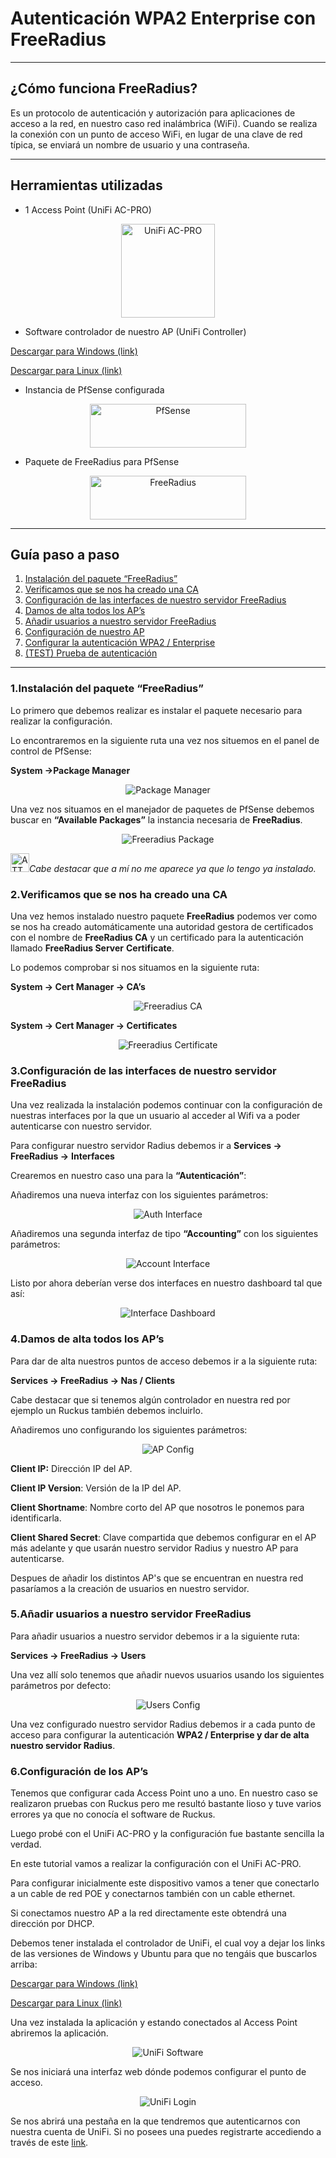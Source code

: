 # Autenticación WPA2 Enterprise con FreeRadius

---

## ¿Cómo funciona FreeRadius?

Es un protocolo de autenticación y autorización para aplicaciones de acceso a la red, en nuestro caso red inalámbrica (WiFi). Cuando se realiza la conexión con un punto de acceso WiFi, en lugar de una clave de red típica, se enviará un nombre de usuario y una contraseña. 

---

## Herramientas utilizadas

* 1 Access Point (UniFi AC-PRO)

<p align="center"><img src="https://cdn.shopify.com/s/files/1/0019/7518/9613/products/UAP-AC-PRO_grande.png?v=1616583501" alt="UniFi AC-PRO" width="150" height="150"></p>

* Software controlador de nuestro AP (UniFi Controller)

<a href="https://www.ui.com/download/unifi/#" class="button">Descargar para Windows (link)</a>

<a href="https://www.ui.com/download/unifi/#" class="button">Descargar para Linux (link)</a>

* Instancia de PfSense configurada

<p align="center"><img src="https://upload.wikimedia.org/wikipedia/commons/thumb/b/b9/PfSense_logo.png/1200px-PfSense_logo.png" alt="PfSense" width="250" height="70"></p>

* Paquete de FreeRadius para PfSense

<p align="center"><img src="https://upload.wikimedia.org/wikipedia/commons/thumb/5/5b/Freeradius_logo.svg/2560px-Freeradius_logo.svg.png" alt="FreeRadius" width="250" height="70"></p>

---

## Guía paso a paso

1. [Instalación del paquete “FreeRadius”](#freeradius-install)
2. [Verificamos que se nos ha creado una CA](#freeradius-ca)
3. [Configuración de las interfaces de nuestro servidor FreeRadius](#freeradius-interfaces)
4. [Damos de alta todos los AP’s](#freeradius-ap)
5. [Añadir usuarios a nuestro servidor FreeRadius](#freeradius-users)
6. [Configuración de nuestro AP](#freeradius-ap-config)
7. [Configurar la autenticación WPA2 / Enterprise](#freeradius-wpa2)
8. [(TEST) Prueba de autenticación](#freeradius-test)

---

### 1.Instalación del paquete “FreeRadius” <a name="freeradius-install"></a>

Lo primero que debemos realizar es instalar el paquete necesario para realizar la
configuración.

Lo encontraremos en la siguiente ruta una vez nos situemos en el panel de control de
PfSense:

**System →Package Manager**

<p align="center"><img src="https://github.com/demontaim/WPA2-ENTERPRISE-CON-FREERADIUS/blob/main/img/packagemanager.png?raw=true" alt="Package Manager"></p>

Una vez nos situamos en el manejador de paquetes de PfSense debemos buscar en
**“Available Packages”** la instancia necesaria de **FreeRadius**.

<p align="center"><img src="https://github.com/demontaim/WPA2-ENTERPRISE-CON-FREERADIUS/blob/main/img/packagemanager.png?raw=true" alt="Freeradius Package"></p>

<p align="left"><img src="https://www.svgrepo.com/show/178970/eye-medical.svg" alt="ATTENTION PLEASE" width="30px" height="30px"><em>Cabe destacar que a mí no me aparece ya que lo tengo ya instalado.</em></p>

### 2.Verificamos que se nos ha creado una CA <a name="freeradius-ca"></a>

Una vez hemos instalado nuestro paquete **FreeRadius** podemos ver como se nos ha
creado automáticamente una autoridad gestora de certificados con el nombre de
**FreeRadius CA** y un certificado para la autenticación llamado **FreeRadius Server**
**Certificate**.

Lo podemos comprobar si nos situamos en la siguiente ruta:

**System → Cert Manager → CA’s**

<p align="center"><img src="https://github.com/demontaim/WPA2-ENTERPRISE-CON-FREERADIUS/blob/main/img/freeradius_ca.jpg" alt="Freeradius CA"></p>

**System → Cert Manager → Certificates**

<p align="center"><img src="https://github.com/demontaim/WPA2-ENTERPRISE-CON-FREERADIUS/blob/main/img/freeradius_cert.png" alt="Freeradius Certificate"></p>

### 3.Configuración de las interfaces de nuestro servidor FreeRadius <a name="freeradius-interfaces"></a>

Una vez realizada la instalación podemos continuar con la configuración de nuestras
interfaces por la que un usuario al acceder al Wifi va a poder autenticarse con nuestro
servidor.

Para configurar nuestro servidor Radius debemos ir a **Services → FreeRadius →**
**Interfaces**

Crearemos en nuestro caso una para la **“Autenticación”**:

Añadiremos una nueva interfaz con los siguientes parámetros:

<p align="center"><img src="https://github.com/demontaim/WPA2-ENTERPRISE-CON-FREERADIUS/blob/main/img/auth_interface.png" alt="Auth Interface"></p>

Añadiremos una segunda interfaz de tipo **“Accounting”** con los siguientes parámetros:

<p align="center"><img src="https://github.com/demontaim/WPA2-ENTERPRISE-CON-FREERADIUS/blob/main/img/accounting.png?raw=true" alt="Account Interface"></p>

Listo por ahora deberían verse dos interfaces en nuestro dashboard tal que así:

<p align="center"><img src="https://github.com/demontaim/WPA2-ENTERPRISE-CON-FREERADIUS/blob/main/img/dashboard_interface.png?raw=true" alt="Interface Dashboard "></p>

### 4.Damos de alta todos los AP’s <a name="freeradius-ap"></a>

Para dar de alta nuestros puntos de acceso debemos ir a la siguiente ruta:

**Services → FreeRadius → Nas / Clients**

Cabe destacar que si tenemos algún controlador en nuestra red por ejemplo un Ruckus
también debemos incluirlo.

Añadiremos uno configurando los siguientes parámetros:

<p align="center"><img src="https://github.com/demontaim/WPA2-ENTERPRISE-CON-FREERADIUS/blob/main/img/apconfig.png" alt="AP Config"></p>

**Client IP:** Dirección IP del AP.

**Client IP Version**: Versión de la IP del AP.

**Client Shortname**: Nombre corto del AP que nosotros le ponemos para identificarla.

**Client Shared Secret**: Clave compartida que debemos configurar en el AP más adelante y que usarán nuestro servidor Radius y nuestro AP para autenticarse.

Despues de añadir los distintos AP's que se encuentran en nuestra red pasaríamos a la creación de usuarios en nuestro servidor.

### 5.Añadir usuarios a nuestro servidor FreeRadius <a name="freeradius-users"></a>

Para añadir usuarios a nuestro servidor debemos ir a la siguiente ruta:

**Services → FreeRadius → Users**

Una vez allí solo tenemos que añadir nuevos usuarios usando los siguientes parámetros por
defecto:

<p align="center"><img src="https://github.com/demontaim/WPA2-ENTERPRISE-CON-FREERADIUS/blob/main/img/users_config.png?raw=true" alt="Users Config"></p>

Una vez configurado nuestro servidor Radius debemos ir a cada punto de acceso para
configurar la autenticación **WPA2 / Enterprise y dar de alta nuestro servidor Radius**.

### 6.Configuración de los AP’s <a name="freeradius-ap-config"></a>

Tenemos que configurar cada Access Point uno a uno. En nuestro caso se realizaron pruebas con Ruckus pero me resultó bastante lioso y tuve
varios errores ya que no conocía el software de Ruckus.

Luego probé con el UniFi AC-PRO y la configuración fue bastante sencilla la verdad.

En este tutorial vamos a realizar la configuración con el UniFi AC-PRO.

Para configurar inicialmente este dispositivo vamos a tener que conectarlo a un cable de red POE y conectarnos también con un cable ethernet.

Si conectamos nuestro AP a la red directamente este obtendrá una dirección por DHCP.

Debemos tener instalada el controlador de UniFi, el cual voy a dejar los links de las
versiones de Windows y Ubuntu para que no tengáis que buscarlos arriba:

<a href="https://www.ui.com/download/unifi/#" class="button">Descargar para Windows (link)</a>

<a href="https://www.ui.com/download/unifi/#" class="button">Descargar para Linux (link)</a>

Una vez instalada la aplicación y estando conectados al Access Point abriremos la
aplicación.

<p align="center"><img src="https://github.com/demontaim/WPA2-ENTERPRISE-CON-FREERADIUS/blob/main/img/unifi_software.png" alt="UniFi Software"></p>

Se nos iniciará una interfaz web dónde podemos configurar el punto de acceso.

<p align="center"><img src="https://github.com/demontaim/WPA2-ENTERPRISE-CON-FREERADIUS/blob/main/img/unifi_dashboard.png" alt="UniFi Login"></p>

Se nos abrirá una pestaña en la que tendremos que autenticarnos con nuestra cuenta de
UniFi. Si no posees una puedes registrarte accediendo a través de este [link](https://account.ui.com/register).
